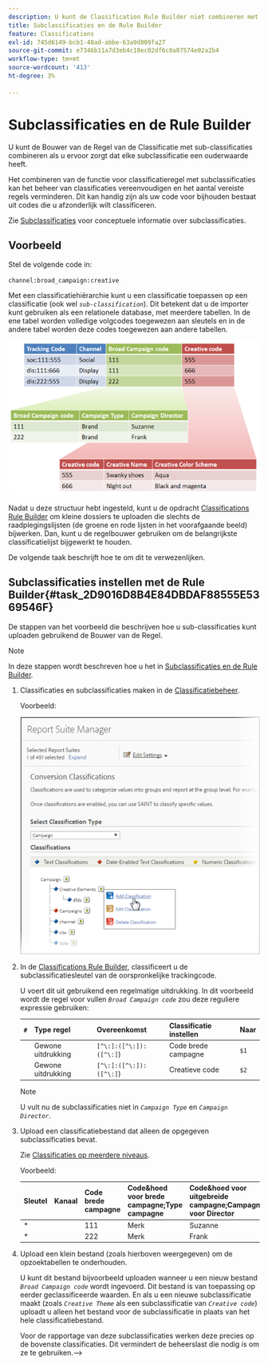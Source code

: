 ```yaml
---
description: U kunt de Classification Rule Builder niet combineren met subclassificaties.
title: Subclassificaties en de Rule Builder
feature: Classifications
exl-id: 745d6149-bcb1-48ad-abbe-63a9d009fa27
source-git-commit: e7346b11a7d3eb4c18ec02df6c8a07574e02a2b4
workflow-type: tm+mt
source-wordcount: '413'
ht-degree: 3%

---
```


# Subclassificaties en de Rule Builder

U kunt de Bouwer van de Regel van de Classificatie met sub-classificaties combineren als u ervoor zorgt dat elke subclassificatie een ouderwaarde heeft.

Het combineren van de functie voor classificatieregel met subclassificaties kan het beheer van classificaties vereenvoudigen en het aantal vereiste regels verminderen. Dit kan handig zijn als uw code voor bijhouden bestaat uit codes die u afzonderlijk wilt classificeren.

Zie [Subclassificaties](/help/components/classifications/c-sub-classifications.md) voor conceptuele informatie over subclassificaties.

## Voorbeeld

Stel de volgende code in:

`channel:broad_campaign:creative`

Met een classificatiehiërarchie kunt u een classificatie toepassen op een classificatie (ook wel *`sub-classification`*). Dit betekent dat u de importer kunt gebruiken als een relationele database, met meerdere tabellen. In de ene tabel worden volledige volgcodes toegewezen aan sleutels en in de andere tabel worden deze codes toegewezen aan andere tabellen.

![](assets/sub_class_table.png)

Nadat u deze structuur hebt ingesteld, kunt u de opdracht [Classifications Rule Builder](/help/components/classifications/crb/classification-rule-builder.md) om kleine dossiers te uploaden die slechts de raadplegingslijsten (de groene en rode lijsten in het voorafgaande beeld) bijwerken. Dan, kunt u de regelbouwer gebruiken om de belangrijkste classificatielijst bijgewerkt te houden.

De volgende taak beschrijft hoe te om dit te verwezenlijken.

## Subclassificaties instellen met de Rule Builder{#task_2D9016D8B4E84DBDAF88555E5369546F}

De stappen van het voorbeeld die beschrijven hoe u sub-classificaties kunt uploaden gebruikend de Bouwer van de Regel.

>[!NOTE]
>
>In deze stappen wordt beschreven hoe u het in [Subclassificaties en de Rule Builder](/help/components/classifications/crb/sub-classification-rule-builder.md).

1. Classificaties en subclassificaties maken in de [Classificatiebeheer](https://experienceleague.adobe.com/docs/analytics/components/classifications/c-classifications.html).

   Voorbeeld:

   ![Stapinfo](/help/admin/admin/assets/sub_class_create.png)

1. In de [Classifications Rule Builder](/help/components/classifications/crb/classification-rule-builder.md), classificeert u de subclassificatiesleutel van de oorspronkelijke trackingcode.

   U voert dit uit gebruikend een regelmatige uitdrukking. In dit voorbeeld wordt de regel voor vullen *`Broad Campaign code`* zou deze reguliere expressie gebruiken:

   | `#` | Type regel | Overeenkomst | Classificatie instellen | Naar |
   |---|---|---|---|---|
   |  | Gewone uitdrukking | `[^\:]:([^\:]):([^\:]`) | Code brede campagne | `$1` |
   |  | Gewone uitdrukking | `[^\:]:([^\:]):([^\:]`) | Creatieve code | `$2` |

   >[!NOTE]
   >
   >U vult nu de subclassificaties niet in *`Campaign Type`* en *`Campaign Director`*.

1. Upload een classificatiebestand dat alleen de opgegeven subclassificaties bevat.

   Zie [Classificaties op meerdere niveaus](/help/components/classifications/c-sub-classifications.md).

   Voorbeeld:

   | Sleutel | Kanaal | Code brede campagne | Code&amp;hoed voor brede campagne;Type campagne | Code&amp;hoed voor uitgebreide campagne;Campagne voor Director | ... |
   |---|---|---|---|---|---|
   | &#42; |  | 111 | Merk | Suzanne |  |
   | &#42; |  | 222 | Merk | Frank |  |

1. Upload een klein bestand (zoals hierboven weergegeven) om de opzoektabellen te onderhouden.

   U kunt dit bestand bijvoorbeeld uploaden wanneer u een nieuw bestand *`Broad Campaign code`* wordt ingevoerd. Dit bestand is van toepassing op eerder geclassificeerde waarden. En als u een nieuwe subclassificatie maakt (zoals *`Creative Theme`* als een subclassificatie van *`Creative code`*) uploadt u alleen het bestand voor de subclassificatie in plaats van het hele classificatiebestand.

   Voor de rapportage van deze subclassificaties werken deze precies op de bovenste classificaties. Dit vermindert de beheerslast die nodig is om ze te gebruiken.-->
